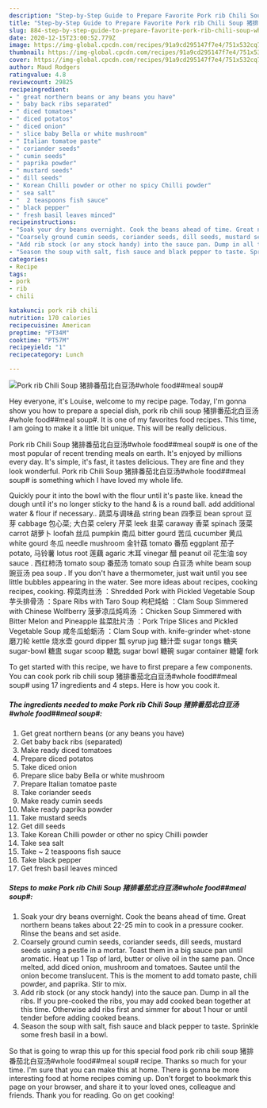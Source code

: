 ```yaml
---
description: "Step-by-Step Guide to Prepare Favorite Pork rib Chili Soup 猪排番茄北白豆汤#whole food##meal soup#"
title: "Step-by-Step Guide to Prepare Favorite Pork rib Chili Soup 猪排番茄北白豆汤#whole food##meal soup#"
slug: 884-step-by-step-guide-to-prepare-favorite-pork-rib-chili-soup-whole-foodmeal-soup
date: 2020-12-15T23:00:52.779Z
image: https://img-global.cpcdn.com/recipes/91a9cd295147f7e4/751x532cq70/pork-rib-chili-soup-猪排番茄北白豆汤whole-foodmeal-soup-recipe-main-photo.jpg
thumbnail: https://img-global.cpcdn.com/recipes/91a9cd295147f7e4/751x532cq70/pork-rib-chili-soup-猪排番茄北白豆汤whole-foodmeal-soup-recipe-main-photo.jpg
cover: https://img-global.cpcdn.com/recipes/91a9cd295147f7e4/751x532cq70/pork-rib-chili-soup-猪排番茄北白豆汤whole-foodmeal-soup-recipe-main-photo.jpg
author: Maud Rodgers
ratingvalue: 4.8
reviewcount: 29825
recipeingredient:
- " great northern beans or any beans you have"
- " baby back ribs separated"
- " diced tomatoes"
- " diced potatos"
- " diced onion"
- " slice baby Bella or white mushroom"
- " Italian tomatoe paste"
- " coriander seeds"
- " cumin seeds"
- " paprika powder"
- " mustard seeds"
- " dill seeds"
- " Korean Chilli powder or other no spicy Chilli powder"
- " sea salt"
- "  2 teaspoons fish sauce"
- " black pepper"
- " fresh basil leaves minced"
recipeinstructions:
- "Soak your dry beans overnight. Cook the beans ahead of time. Great northern beans takes about 22-25 min to cook in a pressure cooker. Rinse the beans and set aside."
- "Coarsely ground cumin seeds, coriander seeds, dill seeds, mustard seeds using a pestle in a mortar. Toast them in a big sauce pan until aromatic. Heat up 1 Tsp of lard, butter or olive oil in the same pan. Once melted, add diced onion, mushroom and tomatoes. Sautee until the onion become translucent. This is the moment to add tomato paste, chili powder, and paprika. Stir to mix."
- "Add rib stock (or any stock handy) into the sauce pan. Dump in all the ribs. If you pre-cooked the ribs, you may add cooked bean together at this time. Otherwise add ribs first and simmer for about 1 hour or until tender before adding cooked beans."
- "Season the soup with salt, fish sauce and black pepper to taste. Sprinkle some fresh basil in a bowl."
categories:
- Recipe
tags:
- pork
- rib
- chili

katakunci: pork rib chili 
nutrition: 170 calories
recipecuisine: American
preptime: "PT34M"
cooktime: "PT57M"
recipeyield: "1"
recipecategory: Lunch

---
```



![Pork rib Chili Soup 猪排番茄北白豆汤#whole food##meal soup#](https://img-global.cpcdn.com/recipes/91a9cd295147f7e4/751x532cq70/pork-rib-chili-soup-猪排番茄北白豆汤whole-foodmeal-soup-recipe-main-photo.jpg)

Hey everyone, it's Louise, welcome to my recipe page. Today, I'm gonna show you how to prepare a special dish, pork rib chili soup 猪排番茄北白豆汤#whole food##meal soup#. It is one of my favorites food recipes. This time, I am going to make it a little bit unique. This will be really delicious.

Pork rib Chili Soup 猪排番茄北白豆汤#whole food##meal soup# is one of the most popular of recent trending meals on earth. It's enjoyed by millions every day. It's simple, it's fast, it tastes delicious. They are fine and they look wonderful. Pork rib Chili Soup 猪排番茄北白豆汤#whole food##meal soup# is something which I have loved my whole life.

Quickly pour it into the bowl with the flour until it&#39;s paste like. knead the dough until it&#39;s no longer sticky to the hand &amp; is a round ball. add additional water &amp; flour if necessary.. 蔬菜与调味品 string bean 四季豆 bean sprout 豆芽 cabbage 包心菜; 大白菜 celery 芹菜 leek 韭菜 caraway 香菜 spinach 菠菜 carrot 胡萝卜 loofah 丝瓜 pumpkin 南瓜 bitter gourd 苦瓜 cucumber 黄瓜 white gourd 冬瓜 needle mushroom 金针菇 tomato 番茄 eggplant 茄子 potato, 马铃薯 lotus root 莲藕 agaric 木耳 vinegar 醋 peanut oil 花生油 soy sauce . 西红柿汤 tomato soup 番茄汤 tomato soup 白豆汤 white beam soup 豌豆汤 pea soup . If you don&#39;t have a thermometer, just wait until you see little bubbles appearing in the water. See more ideas about recipes, cooking recipes, cooking. 榨菜肉丝汤 ：Shredded Pork with Pickled Vegetable Soup 芋头排骨汤 ：Spare Ribs with Taro Soup 枸杞炖蛤 ：Clam Soup Simmered with Chinese Wolfberry 菠萝凉瓜炖鸡汤 ：Chicken Soup Simmered with Bitter Melon and Pineapple 盐菜肚片汤 ：Pork Tripe Slices and Pickled Vegetable Soup 咸冬瓜蛤蛎汤 ：Clam Soup with. knife-grinder whet-stone 磨刀轮 kettle 烧水壶 gourd dipper 瓢 syrup jug 糖汁壶 sugar tongs 糖夹 sugar-bowl 糖盅 sugar scoop 糖匙 sugar bowl 糖碗 sugar container 糖罐 fork


To get started with this recipe, we have to first prepare a few components. You can cook pork rib chili soup 猪排番茄北白豆汤#whole food##meal soup# using 17 ingredients and 4 steps. Here is how you cook it.

<!--inarticleads1-->

##### The ingredients needed to make Pork rib Chili Soup 猪排番茄北白豆汤#whole food##meal soup#:

1. Get  great northern beans (or any beans you have)
1. Get  baby back ribs (separated)
1. Make ready  diced tomatoes
1. Prepare  diced potatos
1. Take  diced onion
1. Prepare  slice baby Bella or white mushroom
1. Prepare  Italian tomatoe paste
1. Take  coriander seeds
1. Make ready  cumin seeds
1. Make ready  paprika powder
1. Take  mustard seeds
1. Get  dill seeds
1. Take  Korean Chilli powder or other no spicy Chilli powder
1. Take  sea salt
1. Take  ~ 2 teaspoons fish sauce
1. Take  black pepper
1. Get  fresh basil leaves minced




<!--inarticleads2-->

##### Steps to make Pork rib Chili Soup 猪排番茄北白豆汤#whole food##meal soup#:

1. Soak your dry beans overnight. Cook the beans ahead of time. Great northern beans takes about 22-25 min to cook in a pressure cooker. Rinse the beans and set aside.
1. Coarsely ground cumin seeds, coriander seeds, dill seeds, mustard seeds using a pestle in a mortar. Toast them in a big sauce pan until aromatic. Heat up 1 Tsp of lard, butter or olive oil in the same pan. Once melted, add diced onion, mushroom and tomatoes. Sautee until the onion become translucent. This is the moment to add tomato paste, chili powder, and paprika. Stir to mix.
1. Add rib stock (or any stock handy) into the sauce pan. Dump in all the ribs. If you pre-cooked the ribs, you may add cooked bean together at this time. Otherwise add ribs first and simmer for about 1 hour or until tender before adding cooked beans.
1. Season the soup with salt, fish sauce and black pepper to taste. Sprinkle some fresh basil in a bowl.




So that is going to wrap this up for this special food pork rib chili soup 猪排番茄北白豆汤#whole food##meal soup# recipe. Thanks so much for your time. I'm sure that you can make this at home. There is gonna be more interesting food at home recipes coming up. Don't forget to bookmark this page on your browser, and share it to your loved ones, colleague and friends. Thank you for reading. Go on get cooking!
